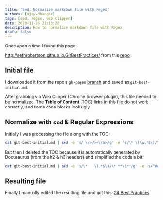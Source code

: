 ```yaml
---
title: 'Sed: Normalize markdown file with Regex'
authors: [ajay-dhangar]
tags: [sed, regex, web clipper]
date: 2020-11-26 21:13:28
description: How to normalize markdown file with Regex
draft: false
---
```


Once upon a time I found this page:

<!--truncate-->

<http://sethrobertson.github.io/GitBestPractices/> from this [repo](https://github.com/SethRobertson/GitBestPractices).

## Initial file

I downloaded it from the repo's `gh-pages` [branch](https://raw.githubusercontent.com/SethRobertson/GitBestPractices/gh-pages/index.md) and saved as `git-best-initial.md`.

After grabbing via Web Clipper (Chrome browser plugin), this file needed to be normalized. The **Table of Content** (TOC) links in this file do not work correctly, and some code blocks look ugly.

## Normalize with `sed` & Regular Expressions

Initially I was processing the file along with the TOC:

```bash
cat git-best-initial.md | sed -e 's/ \/>/><\/a>/g' -e 's/\* \(\w.*$\)/\* **\1**/g' -e 's/^    //g' -e 's/^### /### \&emsp; /g' | less
```

But then I deleted the TOC because it is automatically generated by Docusaurus (from the h2 & h3 headers) and simplified the code a bit:

```bash
cat git-best-initial.md | sed -e 's/\*   \(.*$\)/\* **\1**/g' -e 's/^### /### \&emsp; /g' > result.md
```

## Resulting file

Finally I manually edited the resulting file and got this: [Git Best Practices](/docs/workplace/git/git-best-practicies)
